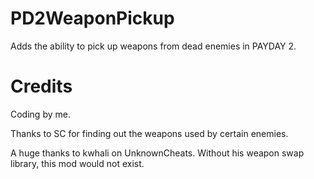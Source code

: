 # PD2WeaponPickup
Adds the ability to pick up weapons from dead enemies in PAYDAY 2.

# Credits
Coding by me.

Thanks to SC for finding out the weapons used by certain enemies.

A huge thanks to kwhali on UnknownCheats. Without his weapon swap library, this mod would not exist.